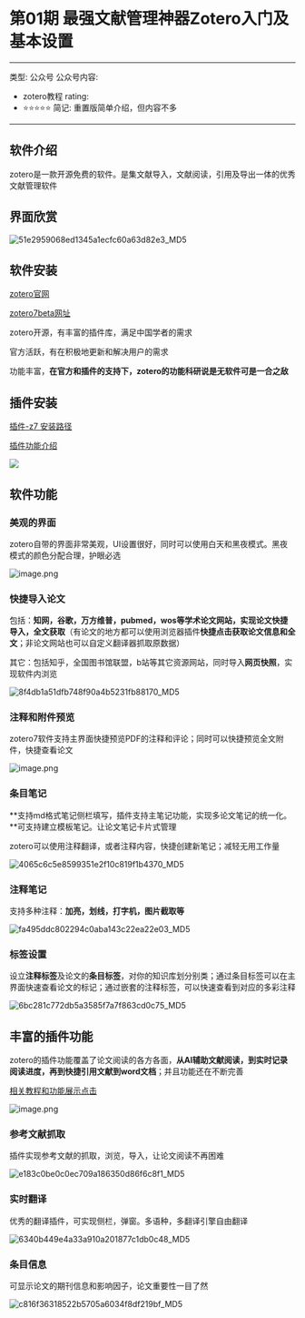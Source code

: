 # 第01期 最强文献管理神器Zotero入门及基本设置

---
类型: 公众号
公众号内容:
  - zotero教程
rating:
  - ⭐⭐⭐⭐⭐
简记: 重置版简单介绍，但内容不多
---
## 软件介绍

zotero是一款开源免费的软件。是集文献导入，文献阅读，引用及导出一体的优秀文献管理软件

## 界面欣赏

![51e2959068ed1345a1ecfc60a63d82e3_MD5](https://pic-go-42.oss-cn-guangzhou.aliyuncs.com/img/202405192014404.webp)

## 软件安装

[zotero官网](https://www.zotero.org/)

[zotero7beta网址](https://www.zotero.org/)

zotero开源，有丰富的插件库，满足中国学者的需求

官方活跃，有在积极地更新和解决用户的需求

功能丰富，**在官方和插件的支持下，zotero的功能科研说是无软件可是一合之敌**

## 插件安装

[插件-z7 安装路径](https://file.wk8686.top/?0%20%E5%85%AC%E4%BC%97%E5%8F%B7/0%20zotero_%E6%8F%92%E4%BB%B6%E5%90%88%E9%9B%86/%E6%8F%92%E4%BB%B6-z7%20%E6%AD%A3%E5%BC%8F%E7%89%88)

[插件功能介绍](https://test.wk8686.top/)

![](https://picbed.wk8686.top/pic/img/202410201947485.png)


## 软件功能

### 美观的界面

zotero自带的界面非常美观，UI设置很好，同时可以使用白天和黑夜模式。黑夜模式的颜色分配合理，护眼必选

![image.png](https://pic-go-42.oss-cn-guangzhou.aliyuncs.com/img/202405272041281.png)

### 快捷导入论文

包括：**知网，谷歌，万方维普，pubmed，wos等学术论文网站，实现论文快捷导入，全文获取**（有论文的地方都可以使用浏览器插件**快捷点击获取论文信息和全文**；非论文网站也可以自定义翻译器抓取原数据）

其它：包括知乎，全国图书馆联盟，b站等其它资源网站，同时导入**网页快照**，实现软件内浏览

![8f4db1a51dfb748f90a4b5231fb88170_MD5](https://pic-go-42.oss-cn-guangzhou.aliyuncs.com/img/202405192014406.webp)

### 注释和附件预览

zotero7软件支持主界面快捷预览PDF的注释和评论；同时可以快捷预览全文附件，快捷查看论文

![image.png](https://pic-go-42.oss-cn-guangzhou.aliyuncs.com/img/202405272046890.png)

### 条目笔记

**支持md格式笔记侧栏填写，插件支持主笔记功能，实现多论文笔记的统一化。**可支持建立模板笔记。让论文笔记卡片式管理

zotero可以使用注释翻译，或者注释内容，快捷创建新笔记；减轻无用工作量

![4065c6c5e8599351e2f10c819f1b4370_MD5](https://pic-go-42.oss-cn-guangzhou.aliyuncs.com/img/202405192014407.webp)

### 注释笔记

支持多种注释：**加亮，划线，打字机，图片截取等**

![fa495ddc802294c0aba143c22ea22e03_MD5](https://pic-go-42.oss-cn-guangzhou.aliyuncs.com/img/202405192014408.webp)

### 标签设置

设立**注释标签**及论文的**条目标签**，对你的知识库划分别类；通过条目标签可以在主界面快速查看论文的标记；通过嵌套的注释标签，可以快速查看到对应的多彩注释

![6bc281c772db5a3585f7a7f863cd0c75_MD5](https://pic-go-42.oss-cn-guangzhou.aliyuncs.com/img/202405192014409.webp)

## 丰富的插件功能

zotero的插件功能覆盖了论文阅读的各方各面，**从AI辅助文献阅读，到实时记录阅读进度，再到快捷引用文献到word文档**；并且功能还在不断完善

[相关教程和功能展示点击](https://wk8686.top/archives/zoteroepi25)

![image.png](https://pic-go-42.oss-cn-guangzhou.aliyuncs.com/img/202405272038110.png)

### 参考文献抓取

插件实现参考文献的抓取，浏览，导入，让论文阅读不再困难

![e183c0be0c0ec709a186350d86f6c8f1_MD5](https://pic-go-42.oss-cn-guangzhou.aliyuncs.com/img/202405192014410.webp)

### 实时翻译

优秀的翻译插件，可实现侧栏，弹窗。多语种，多翻译引擎自由翻译

![6340b449e4a33a910a201877c1db0c48_MD5](https://pic-go-42.oss-cn-guangzhou.aliyuncs.com/img/202405192014411.webp)

### 条目信息

可显示论文的期刊信息和影响因子，论文重要性一目了然

![c816f36318522b5705a6034f8df219bf_MD5](https://pic-go-42.oss-cn-guangzhou.aliyuncs.com/img/202405192014413.webp)
